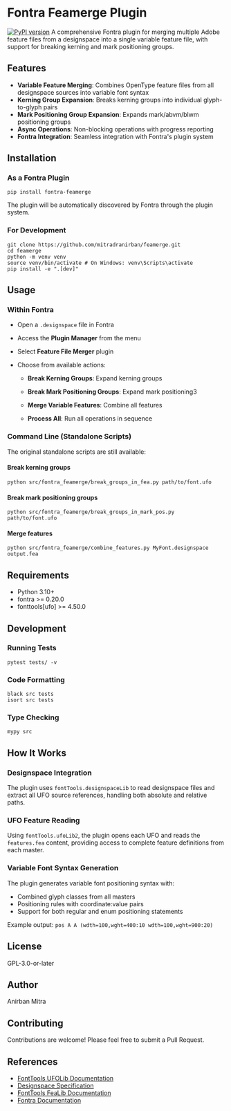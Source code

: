 # Fontra Feamerge Plugin
[![PyPI version](https://badge.fury.io/py/fontra-feamerge.svg)](https://pypi.org/project/fontra-feamerge/)
A comprehensive Fontra plugin for merging multiple Adobe feature files from a designspace into a single variable feature file, with support for breaking kerning and mark positioning groups.

## Features

- **Variable Feature Merging**: Combines OpenType feature files from all designspace sources into variable font syntax
- **Kerning Group Expansion**: Breaks kerning groups into individual glyph-to-glyph pairs
- **Mark Positioning Group Expansion**: Expands mark/abvm/blwm positioning groups
- **Async Operations**: Non-blocking operations with progress reporting
- **Fontra Integration**: Seamless integration with Fontra's plugin system

## Installation

### As a Fontra Plugin
```
pip install fontra-feamerge
```

The plugin will be automatically discovered by Fontra through the plugin system.

### For Development

```
git clone https://github.com/mitradranirban/feamerge.git
cd feamerge
python -m venv venv
source venv/bin/activate # On Windows: venv\Scripts\activate
pip install -e ".[dev]"
```

## Usage

### Within Fontra

* Open a `.designspace` file in Fontra
* Access the **Plugin Manager** from the menu
* Select **Feature File Merger** plugin
* Choose from available actions:

    - **Break Kerning Groups**: Expand kerning groups

     - **Break Mark Positioning Groups**: Expand mark positioning3

    - **Merge Variable Features**: Combine all features

     - **Process All**: Run all operations in sequence

### Command Line (Standalone Scripts)

The original standalone scripts are still available:

#### Break kerning groups
`python src/fontra_feamerge/break_groups_in_fea.py path/to/font.ufo`

#### Break mark positioning groups
`python src/fontra_feamerge/break_groups_in_mark_pos.py path/to/font.ufo`
#### Merge features
`python src/fontra_feamerge/combine_features.py MyFont.designspace output.fea`

## Requirements

- Python 3.10+
- fontra >= 0.20.0
- fonttools[ufo] >= 4.50.0

## Development

### Running Tests
`pytest tests/ -v`
### Code Formatting
```
black src tests
isort src tests
```
### Type Checking

`mypy src`

## How It Works

### Designspace Integration

The plugin uses `fontTools.designspaceLib` to read designspace files and extract all UFO source references, handling both absolute and relative paths.

### UFO Feature Reading

Using `fontTools.ufoLib2`, the plugin opens each UFO and reads the `features.fea` content, providing access to complete feature definitions from each master.

### Variable Font Syntax Generation

The plugin generates variable font positioning syntax with:
- Combined glyph classes from all masters
- Positioning rules with coordinate:value pairs
- Support for both regular and enum positioning statements

Example output:
`pos A A (wdth=100,wght=400:10 wdth=100,wght=900:20)`

## License

GPL-3.0-or-later

## Author

Anirban Mitra 

## Contributing

Contributions are welcome! Please feel free to submit a Pull Request.

## References

- [FontTools UFOLib Documentation](https://fonttools.readthedocs.io/en/latest/ufoLib/)
- [Designspace Specification](https://fonttools.readthedocs.io/en/latest/designspaceLib/)
- [FontTools FeaLib Documentation](https://fonttools.readthedocs.io/en/latest/feaLib/)
- [Fontra Documentation](https://docs.fontra.xyz/)
